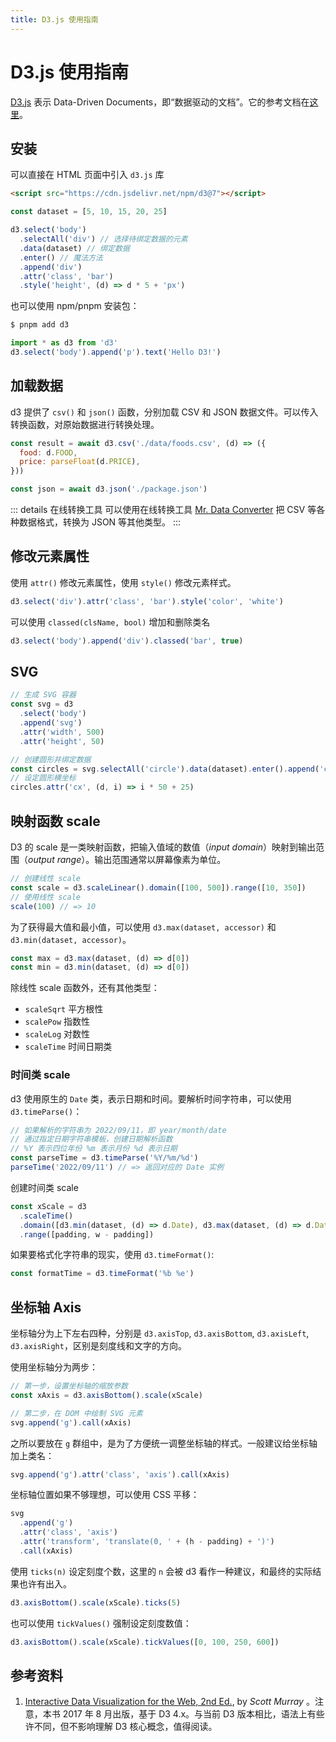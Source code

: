 ```yaml
---
title: D3.js 使用指南
---
```


# D3.js 使用指南

[D3.js](https://d3js.org) 表示 Data-Driven Documents，即“数据驱动的文档”。它的参考文档在[这里](https://github.com/d3/d3/wiki)。

## 安装

可以直接在 HTML 页面中引入 `d3.js` 库

```html
<script src="https://cdn.jsdelivr.net/npm/d3@7"></script>
```

```js
const dataset = [5, 10, 15, 20, 25]

d3.select('body')
  .selectAll('div') // 选择待绑定数据的元素
  .data(dataset) // 绑定数据
  .enter() // 魔法方法
  .append('div')
  .attr('class', 'bar')
  .style('height', (d) => d * 5 + 'px')
```

也可以使用 npm/pnpm 安装包：

```sh
$ pnpm add d3
```

```js
import * as d3 from 'd3'
d3.select('body').append('p').text('Hello D3!')
```

## 加载数据

d3 提供了 `csv()` 和 `json()` 函数，分别加载 CSV 和 JSON 数据文件。可以传入转换函数，对原始数据进行转换处理。

```js
const result = await d3.csv('./data/foods.csv', (d) => ({
  food: d.FOOD,
  price: parseFloat(d.PRICE),
}))

const json = await d3.json('./package.json')
```

::: details 在线转换工具
可以使用在线转换工具 [Mr. Data Converter](https://shancarter.github.io/mr-data-converter/) 把 CSV 等各种数据格式，转换为 JSON 等其他类型。
:::

## 修改元素属性

使用 `attr()` 修改元素属性，使用 `style()` 修改元素样式。

```js
d3.select('div').attr('class', 'bar').style('color', 'white')
```

可以使用 `classed(clsName, bool)` 增加和删除类名

```js
d3.select('body').append('div').classed('bar', true)
```

## SVG

```js
// 生成 SVG 容器
const svg = d3
  .select('body')
  .append('svg')
  .attr('width', 500)
  .attr('height', 50)

// 创建圆形并绑定数据
const circles = svg.selectAll('circle').data(dataset).enter().append('circle')
// 设定圆形横坐标
circles.attr('cx', (d, i) => i * 50 + 25)
```

## 映射函数 scale

D3 的 scale 是一类映射函数，把输入值域的数值（_input domain_）映射到输出范围（_output range_）。输出范围通常以屏幕像素为单位。

```js
// 创建线性 scale
const scale = d3.scaleLinear().domain([100, 500]).range([10, 350])
// 使用线性 scale
scale(100) // => 10
```

为了获得最大值和最小值，可以使用 `d3.max(dataset, accessor)` 和 `d3.min(dataset, accessor)`。

```js
const max = d3.max(dataset, (d) => d[0])
const min = d3.min(dataset, (d) => d[0])
```

除线性 scale 函数外，还有其他类型：

- `scaleSqrt` 平方根性
- `scalePow` 指数性
- `scaleLog` 对数性
- `scaleTime` 时间日期类

### 时间类 scale

d3 使用原生的 `Date` 类，表示日期和时间。要解析时间字符串，可以使用 `d3.timeParse()`：

```js
// 如果解析的字符串为 2022/09/11，即 year/month/date
// 通过指定日期字符串模板，创建日期解析函数
// %Y 表示四位年份 %m 表示月份 %d 表示日期
const parseTime = d3.timeParse('%Y/%m/%d')
parseTime('2022/09/11') // => 返回对应的 Date 实例
```

创建时间类 scale

```js
const xScale = d3
  .scaleTime()
  .domain([d3.min(dataset, (d) => d.Date), d3.max(dataset, (d) => d.Date)])
  .range([padding, w - padding])
```

如果要格式化字符串的现实，使用 `d3.timeFormat()`:

```js
const formatTime = d3.timeFormat('%b %e')
```

## 坐标轴 Axis

坐标轴分为上下左右四种，分别是 `d3.axisTop`, `d3.axisBottom`, `d3.axisLeft`, `d3.axisRight`，区别是刻度线和文字的方向。

使用坐标轴分为两步：

```js
// 第一步，设置坐标轴的缩放参数
const xAxis = d3.axisBottom().scale(xScale)

// 第二步，在 DOM 中绘制 SVG 元素
svg.append('g').call(xAxis)
```

之所以要放在 `g` 群组中，是为了方便统一调整坐标轴的样式。一般建议给坐标轴加上类名：

```js
svg.append('g').attr('class', 'axis').call(xAxis)
```

坐标轴位置如果不够理想，可以使用 CSS 平移：

```js
svg
  .append('g')
  .attr('class', 'axis')
  .attr('transform', 'translate(0, ' + (h - padding) + ')')
  .call(xAxis)
```

使用 `ticks(n)` 设定刻度个数，这里的 `n` 会被 d3 看作一种建议，和最终的实际结果也许有出入。

```js
d3.axisBottom().scale(xScale).ticks(5)
```

也可以使用 `tickValues()` 强制设定刻度数值：

```js
d3.axisBottom().scale(xScale).tickValues([0, 100, 250, 600])
```

## 参考资料

1. [Interactive Data Visualization for the Web, 2nd Ed.](https://alignedleft.com/work/d3-book-2e), by _Scott Murray_ 。注意，本书 2017 年 8 月出版，基于 D3 4.x。与当前 D3 版本相比，语法上有些许不同，但不影响理解 D3 核心概念，值得阅读。
